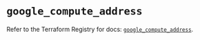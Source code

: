 # `google_compute_address`

Refer to the Terraform Registry for docs: [`google_compute_address`](https://registry.terraform.io/providers/hashicorp/google-beta/6.31.0/docs/resources/google_compute_address).
